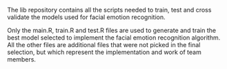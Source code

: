 The lib repository contains all the scripts needed to train, test and cross validate the models used for facial emotion recognition.

Only the main.R, train.R and test.R files are used to generate and train the best model selected to implement the facial emotion recognition algorithm. All the other files are additional files that were not picked in the final selection, but which represent the implementation and work of team members.
